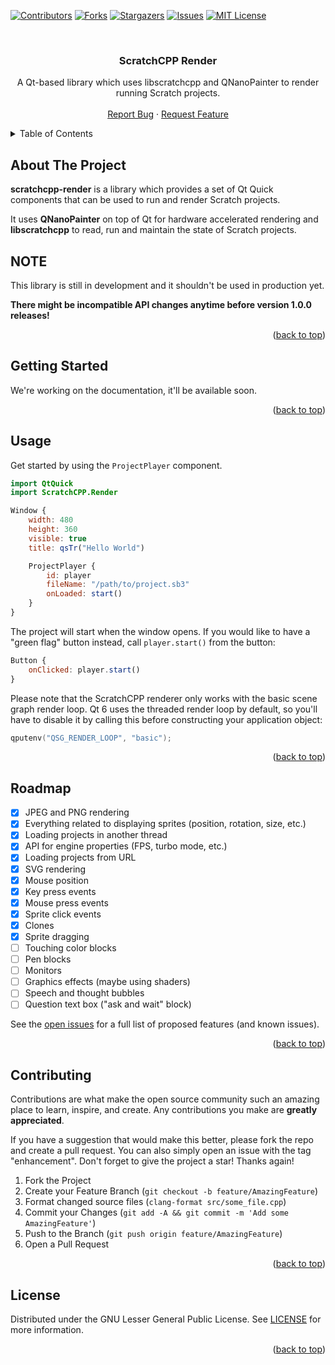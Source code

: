 <!-- Improved compatibility of back to top link: See: https://github.com/othneildrew/Best-README-Template/pull/73 -->
<a name="readme-top"></a>

<!-- PROJECT SHIELDS -->
<!--
*** I'm using markdown "reference style" links for readability.
*** Reference links are enclosed in brackets [ ] instead of parentheses ( ).
*** See the bottom of this document for the declaration of the reference variables
*** for contributors-url, forks-url, etc. This is an optional, concise syntax you may use.
*** https://www.markdownguide.org/basic-syntax/#reference-style-links
-->
[![Contributors][contributors-shield]][contributors-url]
[![Forks][forks-shield]][forks-url]
[![Stargazers][stars-shield]][stars-url]
[![Issues][issues-shield]][issues-url]
[![MIT License][license-shield]][license-url]



<!-- PROJECT LOGO -->
<br />
<div align="center">
  <!-- TODO: Add logo: <a href="https://github.com/scratchcpp/scratchcpp-render">
    <img src="images/logo.png" alt="Logo" width="80" height="80">
  </a> -->

<h3 align="center">ScratchCPP Render</h3>

  <p align="center">
    A Qt-based library which uses libscratchcpp and QNanoPainter to render running Scratch projects.
    <br />
    <!-- TODO: Add link to documentation: <a href="https://github.com/scratchcpp/scratchcpp-render"><strong>Explore the docs »</strong></a>
    <br /> -->
    <br />
    <a href="https://github.com/scratchcpp/scratchcpp-render/issues">Report Bug</a>
    ·
    <a href="https://github.com/scratchcpp/scratchcpp-render/issues">Request Feature</a>
  </p>
</div>



<!-- TABLE OF CONTENTS -->
<details>
  <summary>Table of Contents</summary>
  <ol>
    <li>
      <a href="#about-the-project">About The Project</a>
    </li>
    <li>
      <a href="#getting-started">Getting Started</a>
    </li>
    <li><a href="#usage">Usage</a></li>
    <li><a href="#roadmap">Roadmap</a></li>
    <li><a href="#contributing">Contributing</a></li>
    <li><a href="#license">License</a></li>
  </ol>
</details>



<!-- ABOUT THE PROJECT -->
## About The Project

**scratchcpp-render** is a library which provides a set of Qt Quick components that can be used to run and render Scratch projects.

It uses **QNanoPainter** on top of Qt for hardware accelerated rendering
and **libscratchcpp** to read, run and maintain the state of Scratch projects.

## NOTE
This library is still in development and it shouldn't be used in production yet.

**There might be incompatible API changes anytime before version 1.0.0 releases!**

<p align="right">(<a href="#readme-top">back to top</a>)</p>



<!-- GETTING STARTED -->
## Getting Started

We're working on the documentation, it'll be available soon.
<!-- TODO: Add link to documentation -->

<p align="right">(<a href="#readme-top">back to top</a>)</p>



<!-- USAGE EXAMPLES -->
## Usage
Get started by using the `ProjectPlayer` component.
```qml
import QtQuick
import ScratchCPP.Render

Window {
    width: 480
    height: 360
	visible: true
	title: qsTr("Hello World")

    ProjectPlayer {
        id: player
        fileName: "/path/to/project.sb3"
        onLoaded: start()
    }
}
```
The project will start when the window opens.
If you would like to have a "green flag" button instead, call `player.start()` from the button:
```qml
Button {
    onClicked: player.start()
}
```

Please note that the ScratchCPP renderer only works with the basic scene graph render loop.
Qt 6 uses the threaded render loop by default, so you'll have to disable it by calling this
before constructing your application object:
```cpp
qputenv("QSG_RENDER_LOOP", "basic");
```

<p align="right">(<a href="#readme-top">back to top</a>)</p>



<!-- ROADMAP -->
## Roadmap

- [x] JPEG and PNG rendering
- [x] Everything related to displaying sprites (position, rotation, size, etc.)
- [x] Loading projects in another thread
- [x] API for engine properties (FPS, turbo mode, etc.)
- [x] Loading projects from URL
- [x] SVG rendering
- [x] Mouse position
- [x] Key press events
- [x] Mouse press events
- [x] Sprite click events
- [x] Clones
- [x] Sprite dragging
- [ ] Touching color blocks
- [ ] Pen blocks
- [ ] Monitors
- [ ] Graphics effects (maybe using shaders)
- [ ] Speech and thought bubbles
- [ ] Question text box ("ask and wait" block)

See the [open issues](https://github.com/scratchcpp/scratchcpp-render/issues) for a full list of proposed features (and known issues).

<p align="right">(<a href="#readme-top">back to top</a>)</p>



<!-- CONTRIBUTING -->
## Contributing

Contributions are what make the open source community such an amazing place to learn, inspire, and create. Any contributions you make are **greatly appreciated**.

If you have a suggestion that would make this better, please fork the repo and create a pull request. You can also simply open an issue with the tag "enhancement".
Don't forget to give the project a star! Thanks again!

1. Fork the Project
2. Create your Feature Branch (`git checkout -b feature/AmazingFeature`)
3. Format changed source files (`clang-format src/some_file.cpp`)
4. Commit your Changes (`git add -A && git commit -m 'Add some AmazingFeature'`)
5. Push to the Branch (`git push origin feature/AmazingFeature`)
6. Open a Pull Request

<p align="right">(<a href="#readme-top">back to top</a>)</p>



<!-- LICENSE -->
## License

Distributed under the GNU Lesser General Public License. See [LICENSE](LICENSE) for more information.

<p align="right">(<a href="#readme-top">back to top</a>)</p>



<!-- MARKDOWN LINKS & IMAGES -->
<!-- https://www.markdownguide.org/basic-syntax/#reference-style-links -->
[contributors-shield]: https://img.shields.io/github/contributors/scratchcpp/scratchcpp-render.svg?style=for-the-badge
[contributors-url]: https://github.com/scratchcpp/scratchcpp-render/graphs/contributors
[forks-shield]: https://img.shields.io/github/forks/scratchcpp/scratchcpp-render.svg?style=for-the-badge
[forks-url]: https://github.com/scratchcpp/scratchcpp-render/network/members
[stars-shield]: https://img.shields.io/github/stars/scratchcpp/scratchcpp-render.svg?style=for-the-badge
[stars-url]: https://github.com/scratchcpp/scratchcpp-render/stargazers
[issues-shield]: https://img.shields.io/github/issues/scratchcpp/scratchcpp-render.svg?style=for-the-badge
[issues-url]: https://github.com/scratchcpp/scratchcpp-render/issues
[license-shield]: https://img.shields.io/github/license/scratchcpp/scratchcpp-render.svg?style=for-the-badge
[license-url]: https://github.com/scratchcpp/scratchcpp-render/blob/master/LICENSE
